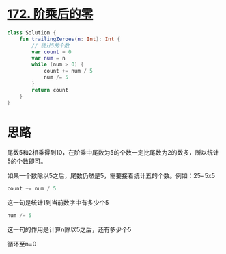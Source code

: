# [172. 阶乘后的零](https://leetcode-cn.com/problems/factorial-trailing-zeroes/)

```kotlin
class Solution {
    fun trailingZeroes(n: Int): Int {
        // 统计5的个数
        var count = 0
        var num = n
        while (num > 0) {
            count += num / 5
            num /= 5
        }
        return count
    }
}
```

# 思路

尾数5和2相乘得到10，在阶乘中尾数为5的个数一定比尾数为2的数多，所以统计5的个数即可。

如果一个数除以5之后，尾数仍然是5，需要接着统计五的个数。例如：25=5x5

```kotlin
count += num / 5
```

这一句是统计1到当前数字中有多少个5

```kotlin
num /= 5
```

这一句的作用是计算n除以5之后，还有多少个5

循环至n=0